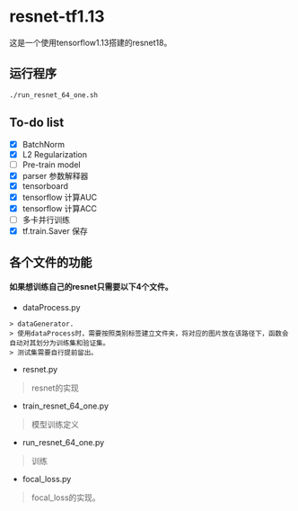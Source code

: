 # resnet-tf1.13
这是一个使用tensorflow1.13搭建的resnet18。

## 运行程序
```
./run_resnet_64_one.sh

```

## To-do list
- [x] BatchNorm
- [x] L2 Regularization
- [ ] Pre-train model
- [x] parser 参数解释器
- [x] tensorboard
- [x] tensorflow 计算AUC
- [x] tensorflow 计算ACC
- [ ] 多卡并行训练
- [x] tf.train.Saver 保存

##  各个文件的功能
#### 如果想训练自己的resnet只需要以下4个文件。
- dataProcess.py   
```
> dataGenerator.
> 使用dataProcess时，需要按照类别标签建立文件夹，将对应的图片放在该路径下，函数会自动对其划分为训练集和验证集。
> 测试集需要自行提前留出。

```
- resnet.py       
> resnet的实现

- train_resnet_64_one.py         
> 模型训练定义

- run_resnet_64_one.py          
> 训练

- focal_loss.py
> focal_loss的实现。



